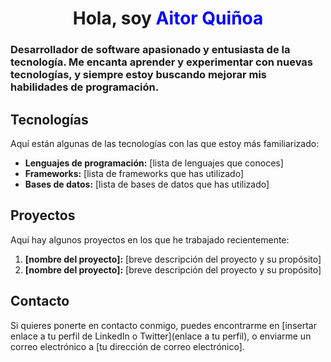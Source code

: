
<h1 align="center">Hola, soy <b style="color: blue;">Aitor Quiñoa</b></h1>
<h3>Desarrollador de software apasionado y entusiasta de la tecnología. Me encanta aprender y experimentar con nuevas tecnologías, y siempre estoy buscando mejorar mis habilidades de programación.</h3>

## Tecnologías

Aquí están algunas de las tecnologías con las que estoy más familiarizado:

- **Lenguajes de programación:** [lista de lenguajes que conoces]
- **Frameworks:** [lista de frameworks que has utilizado]
- **Bases de datos:** [lista de bases de datos que has utilizado]

## Proyectos

Aquí hay algunos proyectos en los que he trabajado recientemente:

1. **[nombre del proyecto]:** [breve descripción del proyecto y su propósito]
2. **[nombre del proyecto]:** [breve descripción del proyecto y su propósito]

## Contacto

Si quieres ponerte en contacto conmigo, puedes encontrarme en [insertar enlace a tu perfil de LinkedIn o Twitter](enlace a tu perfil), o enviarme un correo electrónico a [tu dirección de correo electrónico].
